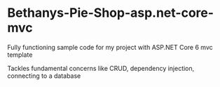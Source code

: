 # Bethanys-Pie-Shop-asp.net-core-mvc

Fully functioning sample code for my project with ASP.NET Core 6 mvc template

Tackles fundamental concerns like CRUD, dependency injection, connecting to a database
